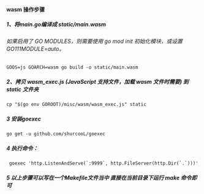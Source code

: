 #### wasm 操作步骤
##### 1、将main.go编译成 static/main.wasm 
###### 如果启用了 GO MODULES，则需要使用 go mod init 初始化模块，或设置 GO111MODULE=auto。
```shell script
GOOS=js GOARCH=wasm go build -o static/main.wasm
```
##### 2、拷贝 wasm_exec.js (JavaScript 支持文件，加载 wasm 文件时需要) 到 static 文件夹
```shell script
cp "$(go env GOROOT)/misc/wasm/wasm_exec.js" static
```
##### 3 安装goexec
```shell script
go get -u github.com/shurcooL/goexec 
```
##### 4 执行命令：
```shell script
 goexec 'http.ListenAndServe(`:9999`, http.FileServer(http.Dir(`.`)))'
```

##### 5 以上步骤可以写在一个Makefile文件当中 直接在当前目录下运行 make 命令即可
